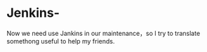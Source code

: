 Jenkins-
========

Now we need use Jankins in our maintenance，so I try to translate somethong useful to help my friends.
